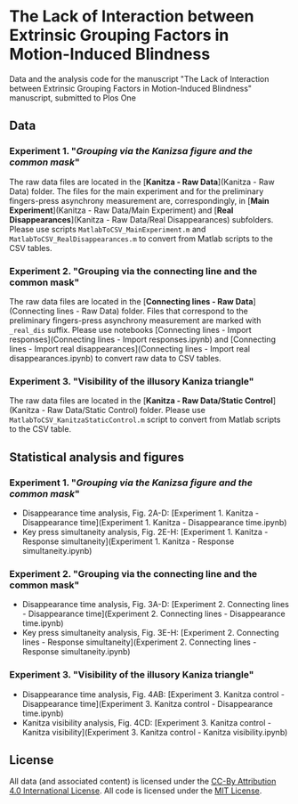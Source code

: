 # The Lack of Interaction between Extrinsic Grouping Factors in Motion-Induced Blindness
Data and the analysis code for the  manuscript "The Lack of Interaction between Extrinsic Grouping Factors in Motion-Induced Blindness" manuscript, submitted to Plos One

## Data
### Experiment 1. "_Grouping via the Kanizsa figure and the common mask_"
The raw data files are located in the [__Kanitza - Raw Data__](Kanitza - Raw Data) folder. The files for the main experiment and for the preliminary fingers-press asynchrony measurement are, correspondingly, in [__Main Experiment__](Kanitza - Raw Data/Main Experiment) and [__Real Disappearances__](Kanitza - Raw Data/Real Disappearances) subfolders. Please use scripts `MatlabToCSV_MainExperiment.m` and `MatlabToCSV_RealDisappearances.m` to convert from Matlab scripts to the CSV tables.

### Experiment 2. "__Grouping via the connecting line and the common mask__"
The raw data files are located in the [__Connecting lines - Raw Data__](Connecting lines - Raw Data) folder. Files that correspond to the preliminary fingers-press asynchrony measurement are marked with `_real_dis` suffix. Please use notebooks [Connecting lines - Import responses](Connecting lines - Import responses.ipynb) and [Connecting lines - Import real disappearances](Connecting lines - Import real disappearances.ipynb) to convert raw data to CSV tables.

### Experiment 3. "__Visibility of the illusory Kaniza triangle__"
The raw data files are located in the [__Kanitza - Raw Data/Static Control__](Kanitza - Raw Data/Static Control) folder. Please use `MatlabToCSV_KanitzaStaticControl.m` script to convert from Matlab scripts to the CSV table.

## Statistical analysis and figures
### Experiment 1. "_Grouping via the Kanizsa figure and the common mask_"
* Disappearance time analysis, Fig. 2A-D: [Experiment 1. Kanitza - Disappearance time](Experiment 1. Kanitza - Disappearance time.ipynb)
* Key press simultaneity analysis, Fig. 2E-H: [Experiment 1. Kanitza - Response simultaneity](Experiment 1. Kanitza - Response simultaneity.ipynb)

### Experiment 2. "__Grouping via the connecting line and the common mask__"
* Disappearance time analysis, Fig. 3A-D: [Experiment 2. Connecting lines - Disappearance time](Experiment 2. Connecting lines - Disappearance time.ipynb)
* Key press simultaneity analysis, Fig. 3E-H: [Experiment 2. Connecting lines - Response simultaneity](Experiment 2. Connecting lines - Response simultaneity.ipynb)

### Experiment 3. "__Visibility of the illusory Kaniza triangle__"
* Disappearance time analysis, Fig. 4AB: [Experiment 3. Kanitza control - Disappearance time](Experiment 3. Kanitza control - Disappearance time.ipynb)
* Kanitza visibility analysis, Fig. 4CD: [Experiment 3. Kanitza control - Kanitza visibility](Experiment 3. Kanitza control - Kanitza visibility.ipynb)

## License
All data (and associated content) is licensed under the [CC-By Attribution 4.0 International License](https://creativecommons.org/licenses/by/4.0/). All code is licensed
under the [MIT License](http://www.opensource.org/licenses/mit-license.php).
